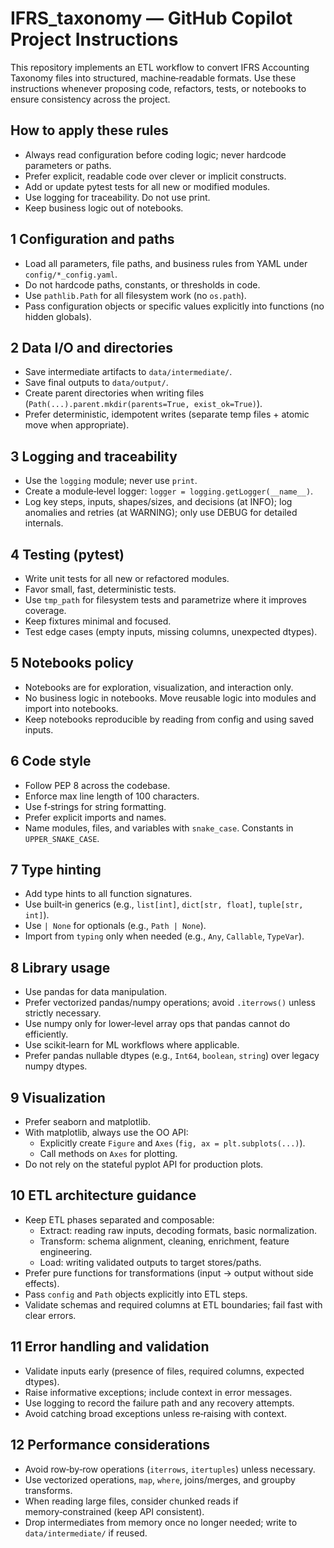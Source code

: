# IFRS_taxonomy — GitHub Copilot Project Instructions

This repository implements an ETL workflow to convert IFRS Accounting Taxonomy files into
structured, machine‑readable formats. Use these instructions whenever proposing code, refactors,
tests, or notebooks to ensure consistency across the project.

## How to apply these rules
- Always read configuration before coding logic; never hardcode parameters or paths.
- Prefer explicit, readable code over clever or implicit constructs.
- Add or update pytest tests for all new or modified modules.
- Use logging for traceability. Do not use print.
- Keep business logic out of notebooks.


## 1 Configuration and paths
- Load all parameters, file paths, and business rules from YAML under `config/*_config.yaml`.
- Do not hardcode paths, constants, or thresholds in code.
- Use `pathlib.Path` for all filesystem work (no `os.path`).
- Pass configuration objects or specific values explicitly into functions (no hidden globals).

## 2 Data I/O and directories
- Save intermediate artifacts to `data/intermediate/`.
- Save final outputs to `data/output/`.
- Create parent directories when writing files (`Path(...).parent.mkdir(parents=True, exist_ok=True)`).
- Prefer deterministic, idempotent writes (separate temp files + atomic move when appropriate).

## 3 Logging and traceability
- Use the `logging` module; never use `print`.
- Create a module‑level logger: `logger = logging.getLogger(__name__)`.
- Log key steps, inputs, shapes/sizes, and decisions (at INFO); log anomalies and retries (at WARNING);
  only use DEBUG for detailed internals.

## 4 Testing (pytest)
- Write unit tests for all new or refactored modules.
- Favor small, fast, deterministic tests.
- Use `tmp_path` for filesystem tests and parametrize where it improves coverage.
- Keep fixtures minimal and focused.
- Test edge cases (empty inputs, missing columns, unexpected dtypes).

## 5 Notebooks policy
- Notebooks are for exploration, visualization, and interaction only.
- No business logic in notebooks. Move reusable logic into modules and import into notebooks.
- Keep notebooks reproducible by reading from config and using saved inputs.

## 6 Code style
- Follow PEP 8 across the codebase.
- Enforce max line length of 100 characters.
- Use f‑strings for string formatting.
- Prefer explicit imports and names.
- Name modules, files, and variables with `snake_case`. Constants in `UPPER_SNAKE_CASE`.

## 7 Type hinting
- Add type hints to all function signatures.
- Use built‑in generics (e.g., `list[int]`, `dict[str, float]`, `tuple[str, int]`).
- Use `| None` for optionals (e.g., `Path | None`).
- Import from `typing` only when needed (e.g., `Any`, `Callable`, `TypeVar`).

## 8 Library usage
- Use pandas for data manipulation.
- Prefer vectorized pandas/numpy operations; avoid `.iterrows()` unless strictly necessary.
- Use numpy only for lower‑level array ops that pandas cannot do efficiently.
- Use scikit‑learn for ML workflows where applicable.
- Prefer pandas nullable dtypes (e.g., `Int64`, `boolean`, `string`) over legacy numpy dtypes.

## 9 Visualization
- Prefer seaborn and matplotlib.
- With matplotlib, always use the OO API:
  - Explicitly create `Figure` and `Axes` (`fig, ax = plt.subplots(...)`).
  - Call methods on `Axes` for plotting.
- Do not rely on the stateful pyplot API for production plots.

## 10 ETL architecture guidance
- Keep ETL phases separated and composable:
  - Extract: reading raw inputs, decoding formats, basic normalization.
  - Transform: schema alignment, cleaning, enrichment, feature engineering.
  - Load: writing validated outputs to target stores/paths.
- Prefer pure functions for transformations (input -> output without side effects).
- Pass `config` and `Path` objects explicitly into ETL steps.
- Validate schemas and required columns at ETL boundaries; fail fast with clear errors.

## 11 Error handling and validation
- Validate inputs early (presence of files, required columns, expected dtypes).
- Raise informative exceptions; include context in error messages.
- Use logging to record the failure path and any recovery attempts.
- Avoid catching broad exceptions unless re‑raising with context.

## 12 Performance considerations
- Avoid row‑by‑row operations (`iterrows`, `itertuples`) unless necessary.
- Use vectorized operations, `map`, `where`, joins/merges, and groupby transforms.
- When reading large files, consider chunked reads if memory‑constrained (keep API consistent).
- Drop intermediates from memory once no longer needed; write to `data/intermediate/` if reused.
